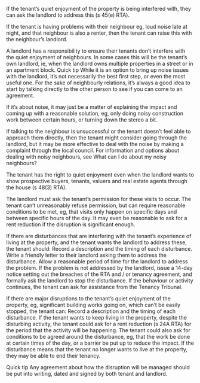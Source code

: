 If the tenant’s quiet enjoyment of the property is being interfered with, they can ask the landlord to address this (s 45(e) RTA).

If the tenant is having problems with their neighbour eg, loud noise late at night, and that neighbour is also a renter, then the tenant can raise this with the neighbour’s landlord.

A landlord has a responsibility to ensure their tenants don’t interfere with the quiet enjoyment of neighbours. In some cases this will be the tenant’s own landlord, ie, when the landlord owns multiple properties in a street or in an apartment block.
Quick tip
While it is an option to bring up noise issues with the landlord, it’s not necessarily the best first step, or even the most useful one. For the sake of neighbourly relations, it’s always a good idea to start by talking directly to the other person to see if you can come to an agreement.

If it’s about noise, it may just be a matter of explaining the impact and coming up with a reasonable solution, eg, only doing noisy construction work between certain hours, or turning down the stereo a bit.

If talking to the neighbour is unsuccessful or the tenant doesn’t feel able to approach them directly, then the tenant might consider going through the landlord, but it may be more effective to deal with the noise by making a complaint through the local council. For information and options about dealing with noisy neighbours, see What can I do about my noisy neighbours?

The tenant has the right to quiet enjoyment even when the landlord wants to show prospective buyers, tenants, valuers and real estate agents through the house (s 48(3) RTA).

The landlord must ask the tenant’s permission for these visits to occur. The tenant can’t unreasonably refuse permission, but can require reasonable conditions to be met, eg, that visits only happen on specific days and between specific hours of the day. It may even be reasonable to ask for a rent reduction if the disruption is significant enough.

If there are disturbances that are interfering with the tenant’s experience of living at the property, and the tenant wants the landlord to address these, the tenant should:
Record a description and the timing of each disturbance.
Write a friendly letter to their landlord asking them to address the disturbance.
Allow a reasonable period of time for the landlord to address the problem.
If the problem is not addressed by the landlord, issue a 14-day notice setting out the breaches of the RTA and / or tenancy agreement, and formally ask the landlord to stop the disturbance.
If the behaviour or activity continues, the tenant can ask for assistance from the Tenancy Tribunal.

If there are major disruptions to the tenant’s quiet enjoyment of the property, eg, significant building works going on, which can’t be easily stopped, the tenant can:
Record a description and the timing of each disturbance.
If the tenant wants to keep living in the property, despite the disturbing activity, the tenant could ask for a rent reduction (s 24A RTA) for the period that the activity will be happening.
The tenant could also ask for conditions to be agreed around the disturbance, eg, that the work be done at certain times of the day, or a barrier be put up to reduce the impact.
If the disturbance means that the tenant no longer wants to live at the property, they may be able to end their tenancy.

Quick tip
Any agreement about how the disruption will be managed should be put into writing, dated and signed by both tenant and landlord.